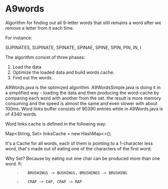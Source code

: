 # A9words

Algorithm for finding out all 9-letter words that still remains a word after we remove a letter from it each time. 

For instance:

SUPINATES, SUPINATE, SPINATE, SPINAE, SPINE, SPIN, PIN, IN, I

The algorithm consist of three phases:
1. Load the data
2. Optimize the loaded data and build words cache.
3. Find out the words.

A9Words.java is the optimized algorithm. A9WordsSimple.java is doing it in a simplified way - loading the data and then producing the word-cache by comparing each word with another from the set. the result is more memory consuming and the speed is almost the same and even slower with about 100ms. Word links buffer consists of 90390 entries while in A9Words.java is of 4340 words.

Word links cache is defined in the following way:

Map<String, Set<String>> linksCache = new HashMap<>();


It's a Cache for all words, each of them is pointing to a 1-character less word, that's made out of eating one of the characters of the first word. 

Why Set<String>? Because by eating out one char can be produced more than one word. fi:

         -    BRUSHINGS -> BUSHINGS, BRUSHINGS -> BRUSHING

         -    CRAP -> CAP, CRAP -> RAP

        